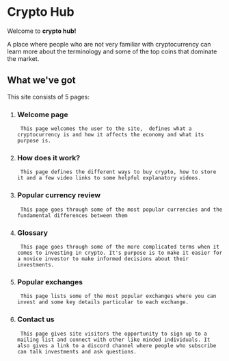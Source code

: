 # Crypto Hub

Welcome to **crypto hub!** 

A place where people who are not very familiar with cryptocurrency can learn more about the terminology and some of the top coins that dominate the market.

## What we've got

This site consists of 5 pages:

1. ### Welcome page
        This page welcomes the user to the site,  defines what a cryptocurrency is and how it affects the economy and what its purpose is.

2. ### How does it work?

        This page defines the different ways to buy crypto, how to store it and a few video links to some helpful explanatory videos.

3. ### Popular currency review 
        This page goes through some of the most popular currencies and the fundamental differences between them

4. ### Glossary
        This page goes through some of the more complicated terms when it comes to investing in crypto. It's purpose is to make it easier for a novice investor to make informed decisions about their investments.

5. ### Popular exchanges 

        This page lists some of the most popular exchanges where you can invest and some key details particular to each exchange.

6. ### Contact us
        This page gives site visitors the opportunity to sign up to a mailing list and connect with other like minded individuals. It also gives a link to a discord channel where people who subscribe can talk investments and ask questions.